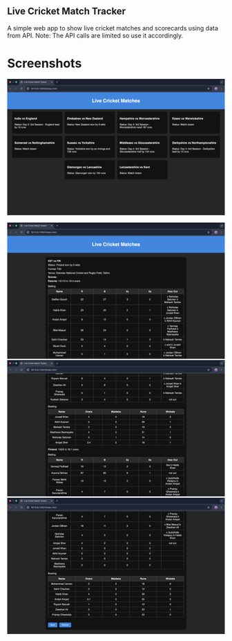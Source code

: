 ## Live Cricket Match Tracker

A simple web app to show live cricket matches and scorecards using data from API.
Note: The API calls are limited so use it accordingly.

# Screenshots

![Live Matches](screenshots/live-matches.png)

![Scorecard](screenshots/scorecard_1.png)
![Scorecard](screenshots/scorecard_2.png)
![Scorecard](screenshots/scorecard_3.png)